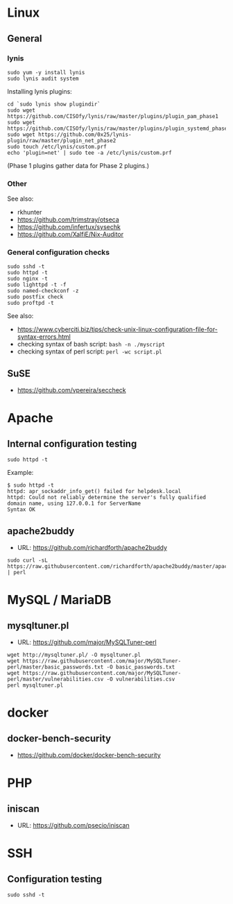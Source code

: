 # Linux

## General

### lynis

```
sudo yum -y install lynis
sudo lynis audit system
```

Installing lynis plugins:

```
cd `sudo lynis show plugindir`
sudo wget https://github.com/CISOfy/lynis/raw/master/plugins/plugin_pam_phase1
sudo wget https://github.com/CISOfy/lynis/raw/master/plugins/plugin_systemd_phase1
sudo wget https://github.com/0x25/lynis-plugin/raw/master/plugin_net_phase2
sudo touch /etc/lynis/custom.prf
echo 'plugin=net' | sudo tee -a /etc/lynis/custom.prf
```

(Phase 1 plugins gather data for Phase 2 plugins.)

### Other

See also:
* rkhunter
* https://github.com/trimstray/otseca
* https://github.com/infertux/sysechk
* https://github.com/XalfiE/Nix-Auditor

### General configuration checks

```
sudo sshd -t
sudo httpd -t
sudo nginx -t
sudo lighttpd -t -f
sudo named-checkconf -z
sudo postfix check
sudo proftpd -t
```

See also:
* https://www.cyberciti.biz/tips/check-unix-linux-configuration-file-for-syntax-errors.html
* checking syntax of bash script: `bash -n ./myscript`
* checking syntax of perl script: `perl -wc script.pl`

## SuSE

* https://github.com/vpereira/seccheck

# Apache

## Internal configuration testing

`sudo httpd -t`

Example:

```
$ sudo httpd -t
httpd: apr_sockaddr_info_get() failed for helpdesk.local
httpd: Could not reliably determine the server's fully qualified domain name, using 127.0.0.1 for ServerName
Syntax OK
```

## apache2buddy

* URL: https://github.com/richardforth/apache2buddy

```
sudo curl -sL https://raw.githubusercontent.com/richardforth/apache2buddy/master/apache2buddy.pl | perl
```

# MySQL / MariaDB

## mysqltuner.pl

* URL: https://github.com/major/MySQLTuner-perl

```
wget http://mysqltuner.pl/ -O mysqltuner.pl
wget https://raw.githubusercontent.com/major/MySQLTuner-perl/master/basic_passwords.txt -O basic_passwords.txt
wget https://raw.githubusercontent.com/major/MySQLTuner-perl/master/vulnerabilities.csv -O vulnerabilities.csv
perl mysqltuner.pl
```

# docker

## docker-bench-security

* https://github.com/docker/docker-bench-security

# PHP

## iniscan

* URL: https://github.com/psecio/iniscan

# SSH

## Configuration testing

`sudo sshd -t`
